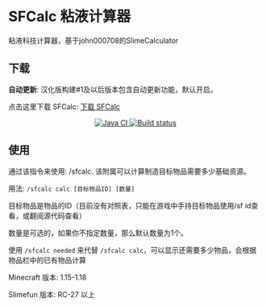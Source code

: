 # SFCalc 粘液计算器

粘液科技计算器，基于john000708的SlimeCalculator

## 下载

**自动更新**: 汉化版构建#1及以后版本包含自动更新功能，默认开启。

点击这里下载 SFCalc: [下载 SFCalc](https://builds.guizhanss.net/ybw0014/SFCalc/master)

<p align="center">
  <a href="https://github.com/ybw0014/SFCalc/actions/workflows/maven.yml">
    <img src="https://github.com/ybw0014/SFCalc/actions/workflows/maven.yml/badge.svg" alt="Java CI"/>
  </a>
  <a href="https://builds.guizhanss.net/ybw0014/SFCalc/master">
    <img src="https://builds.guizhanss.net/f/ybw0014/SFCalc/master/badge.svg" alt="Build status"/>
  </a>
</p>

## 使用

通过该指令来使用: /sfcalc. 该附属可以计算制造目标物品需要多少基础资源。

用法: `/sfcalc calc [目标物品ID] [数量]`

目标物品是物品的ID（目前没有对照表，只能在游戏中手持目标物品使用/sf id查看，或翻阅源代码查看）

数量是可选的，如果你不指定数量，那么默认数量为1个。

使用 `/sfcalc needed` 来代替 `/sfcalc calc`，可以显示还需要多少物品，会根据物品栏中的已有物品计算

Minecraft 版本: 1.15-1.18

Slimefun 版本: RC-27 以上
